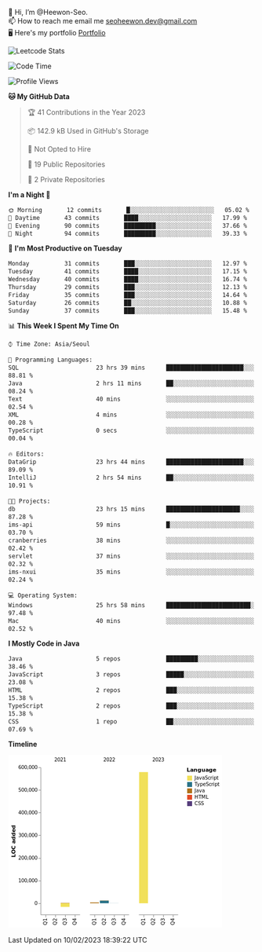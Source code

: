 👋 Hi, I’m @Heewon-Seo.  
📫 How to reach me email me seoheewon.dev@gmail.com   
🖥 Here's my portfolio [Portfolio](https://haileynotes.notion.site/HEEWON-SEO-f98fe97412ee4a6a94fd24fe6832f84c)

![Leetcode Stats](https://leetcode.card.workers.dev/?username=Heewon-Seo)

 <!--START_SECTION:waka-->
![Code Time](http://img.shields.io/badge/Code%20Time-229%20hrs%2022%20mins-blue)

![Profile Views](http://img.shields.io/badge/Profile%20Views-3-blue)

**🐱 My GitHub Data** 

> 🏆 41 Contributions in the Year 2023
 > 
> 📦 142.9 kB Used in GitHub's Storage 
 > 
> 🚫 Not Opted to Hire
 > 
> 📜 19 Public Repositories 
 > 
> 🔑 2 Private Repositories  
 > 
**I'm a Night 🦉** 

```text
🌞 Morning       12 commits       █░░░░░░░░░░░░░░░░░░░░░░░░   05.02 % 
🌆 Daytime       43 commits       ████░░░░░░░░░░░░░░░░░░░░░   17.99 % 
🌃 Evening       90 commits       █████████░░░░░░░░░░░░░░░░   37.66 % 
🌙 Night         94 commits       █████████░░░░░░░░░░░░░░░░   39.33 % 

```
📅 **I'm Most Productive on Tuesday** 

```text
Monday          31 commits       ███░░░░░░░░░░░░░░░░░░░░░░   12.97 % 
Tuesday         41 commits       ████░░░░░░░░░░░░░░░░░░░░░   17.15 % 
Wednesday       40 commits       ████░░░░░░░░░░░░░░░░░░░░░   16.74 % 
Thursday        29 commits       ███░░░░░░░░░░░░░░░░░░░░░░   12.13 % 
Friday          35 commits       ███░░░░░░░░░░░░░░░░░░░░░░   14.64 % 
Saturday        26 commits       ██░░░░░░░░░░░░░░░░░░░░░░░   10.88 % 
Sunday          37 commits       ███░░░░░░░░░░░░░░░░░░░░░░   15.48 % 

```


📊 **This Week I Spent My Time On** 

```text
⌚︎ Time Zone: Asia/Seoul

💬 Programming Languages: 
SQL                      23 hrs 39 mins      ██████████████████████░░░   88.81 % 
Java                     2 hrs 11 mins       ██░░░░░░░░░░░░░░░░░░░░░░░   08.24 % 
Text                     40 mins             ░░░░░░░░░░░░░░░░░░░░░░░░░   02.54 % 
XML                      4 mins              ░░░░░░░░░░░░░░░░░░░░░░░░░   00.28 % 
TypeScript               0 secs              ░░░░░░░░░░░░░░░░░░░░░░░░░   00.04 % 

🔥 Editors: 
DataGrip                 23 hrs 44 mins      ██████████████████████░░░   89.09 % 
IntelliJ                 2 hrs 54 mins       ██░░░░░░░░░░░░░░░░░░░░░░░   10.91 % 

🐱‍💻 Projects: 
db                       23 hrs 15 mins      █████████████████████░░░░   87.28 % 
ims-api                  59 mins             █░░░░░░░░░░░░░░░░░░░░░░░░   03.70 % 
cranberries              38 mins             ░░░░░░░░░░░░░░░░░░░░░░░░░   02.42 % 
servlet                  37 mins             ░░░░░░░░░░░░░░░░░░░░░░░░░   02.32 % 
ims-nxui                 35 mins             ░░░░░░░░░░░░░░░░░░░░░░░░░   02.24 % 

💻 Operating System: 
Windows                  25 hrs 58 mins      ████████████████████████░   97.48 % 
Mac                      40 mins             ░░░░░░░░░░░░░░░░░░░░░░░░░   02.52 % 

```

**I Mostly Code in Java** 

```text
Java                     5 repos             █████████░░░░░░░░░░░░░░░░   38.46 % 
JavaScript               3 repos             █████░░░░░░░░░░░░░░░░░░░░   23.08 % 
HTML                     2 repos             ███░░░░░░░░░░░░░░░░░░░░░░   15.38 % 
TypeScript               2 repos             ███░░░░░░░░░░░░░░░░░░░░░░   15.38 % 
CSS                      1 repo              ██░░░░░░░░░░░░░░░░░░░░░░░   07.69 % 

```


**Timeline**

![Chart not found](https://raw.githubusercontent.com/Heewon-Seo/Heewon-Seo/main/charts/bar_graph.png) 


 Last Updated on 10/02/2023 18:39:22 UTC
<!--END_SECTION:waka-->

